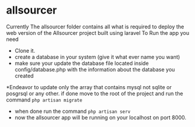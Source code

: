 # allsourcer
Currently The allsourcer folder contains all what is required to deploy the web version of the Allsourcer project built using laravel
To Run the app you need
* Clone it.
* create a database in your system (give it what ever name you want)
* make sure your update the database file located inside config/database.php with the information about the database you created

*Endeavor to update only the array that contains mysql not sqlite or posgrsql or any other.
if done move to the root of the project and run the command ` php artisan migrate `
* when done run the command ` php artisan serv `
* now the allsourcer app will be running on your localhost on port 8000.
